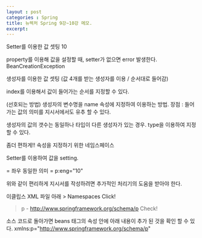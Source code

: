 ```yaml
---
layout : post
categories : Spring
title: 뉴렉처 Spring 9강~10강 메모.
excerpt: 
---
```


Setter를 이용한 값 셋팅
<bean id="exam" class="spring.di.entity.NewlecExam">
    <property name="kor">
        <value>10</value>
    </property>
    <property name="eng" value="10"/>
    <property name="math" value="10"/>
    <property name="com" value="10"/>
</bean>

property를 이용해 값을 설정할 때, setter가 없으면 error 발생한다.
BeanCreationException


생성자를 이용한 값 셋팅 (값 4개를 받는 생성자를 이용 / 순서대로 들어감)
<bean id="exam" class="spring.di.entity.NewlecExam">
    <constructor-arg value="10">
    <constructor-arg value="10">
    <constructor-arg value="10">
    <constructor-arg value="10">
</bean>

index를 이용해서 값이 들어가는 순서를 지정할 수 있다. 
<bean id="exam" class="spring.di.entity.NewlecExam">
    <constructor-arg index="0" value="10">
    <constructor-arg index="3" value="10">
    <constructor-arg index="1" value="10">
    <constructor-arg index="2" value="10">
</bean>

(선호되는 방법)
생성자의 변수명을 name 속성에 지정하여 이용하는 방법.
장점 : 들어가는 값의 의미를 지시서에서도 유추 할 수 있다.
<bean id="exam" class="spring.di.entity.NewlecExam">
    <constructor-arg name="kor" value="10">
    <constructor-arg name="eng" value="10">
    <constructor-arg name="com" value="10">
    <constructor-arg name="math" value="10">
</bean>

생성자의 값의 갯수는 동일하나 타입이 다른 생성자가 있는 경우.
type을 이용하여 지정할 수 있다.
<bean id="exam" class="spring.di.entity.NewlecExam">
    <constructor-arg name="kor" type="float" value="10">
    <constructor-arg name="eng" type="float" value="10">
    <constructor-arg name="com" type="float" value="10">
    <constructor-arg name="math" type="float" value="10">
</bean>


좀더 편하게!! 
속성을 지정하기 위한 네임스페이스

Setter를 이용하여 값을 setting.
<bean id="exam" class="spring.di.entity.NewlecExam" p:kor="10" p:eng="10"/>

<property name="eng" value="10"/> = 좌우 동일한 의미 = p:eng="10"


위와 같이 편리하게 지시서를 작성하려면 추가적인 처리기의 도움을 받아야 한다.

이클립스 XML 파일 아래 > Namespaces Click! 
> p - http://www.springframework.org/schema/p Check!


소스 코드로 돌아가면 beans 태그의 속성 안에 아래 내용이 추가 된 것을 확인 할 수 있다.
xmlns:p="http://www.springframework.org/schema/p"



